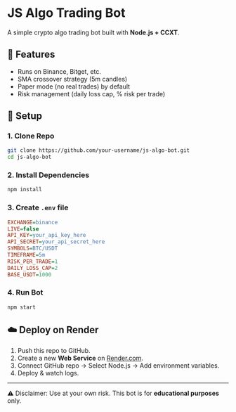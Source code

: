 # JS Algo Trading Bot

A simple crypto algo trading bot built with **Node.js + CCXT**.

## 🚀 Features
- Runs on Binance, Bitget, etc.
- SMA crossover strategy (5m candles)
- Paper mode (no real trades) by default
- Risk management (daily loss cap, % risk per trade)

## 📂 Setup

### 1. Clone Repo
```bash
git clone https://github.com/your-username/js-algo-bot.git
cd js-algo-bot
```

### 2. Install Dependencies
```bash
npm install
```

### 3. Create `.env` file
```ini
EXCHANGE=binance
LIVE=false
API_KEY=your_api_key_here
API_SECRET=your_api_secret_here
SYMBOLS=BTC/USDT
TIMEFRAME=5m
RISK_PER_TRADE=1
DAILY_LOSS_CAP=2
BASE_USDT=1000
```

### 4. Run Bot
```bash
npm start
```

## ☁️ Deploy on Render
1. Push this repo to GitHub.
2. Create a new **Web Service** on [Render.com](https://render.com).
3. Connect GitHub repo → Select Node.js → Add environment variables.
4. Deploy & watch logs.

---
⚠️ Disclaimer: Use at your own risk. This bot is for **educational purposes** only.
